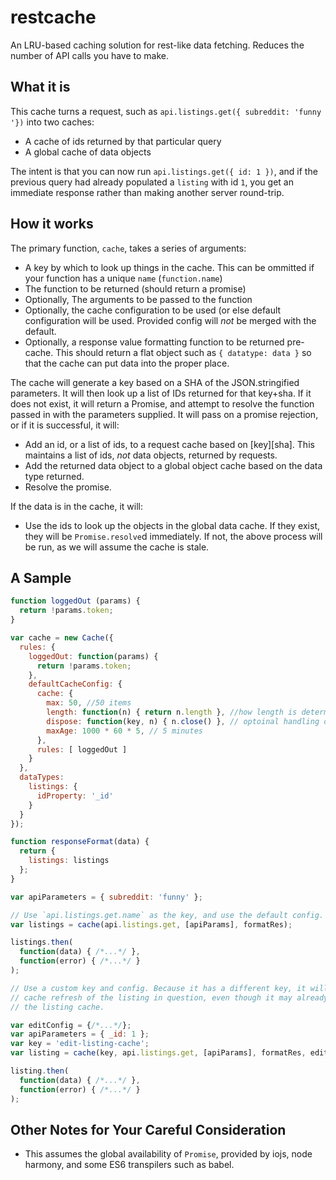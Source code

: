 # restcache
An LRU-based caching solution for rest-like data fetching. Reduces the number
of API calls you have to make.

## What it is

This cache turns a request, such as `api.listings.get({ subreddit: 'funny '})`
into two caches:

* A cache of ids returned by that particular query
* A global cache of data objects

The intent is that you can now run `api.listings.get({ id: 1 })`, and if the
previous query had already populated a `listing` with id `1`, you get an
immediate response rather than making another server round-trip.

## How it works

The primary function, `cache`, takes a series of arguments:

* A key by which to look up things in the cache. This can be ommitted if your
  function has a unique `name` (`function.name`)
* The function to be returned (should return a promise)
* Optionally, The arguments to be passed to the function
* Optionally, the cache configuration to be used (or else default configuration
  will be used. Provided config will *not* be merged with the default.
* Optionally, a response value formatting function to be returned pre-cache.
  This should return a flat object such as `{ datatype: data }` so that the
  cache can put data into the proper place.

The cache will generate a key based on a SHA of the JSON.stringified parameters.
It will then look up a list of IDs returned for that key+sha. If it does not
exist, it will return a Promise, and attempt to resolve the function passed in
with the parameters supplied. It will pass on a promise rejection, or if it is
successful, it will:

* Add an id, or a list of ids, to a request cache based on [key][sha]. This
  maintains a list of ids, *not* data objects, returned by requests.
* Add the returned data object to a global object cache based on the data type
  returned.
* Resolve the promise.

If the data is in the cache, it will:

* Use the ids to look up the objects in the global data cache. If they exist,
  they will be `Promise.resolve`d immediately. If not, the above process will
  be run, as we will assume the cache is stale.

## A Sample

```javascript
function loggedOut (params) {
  return !params.token;
}

var cache = new Cache({
  rules: {
    loggedOut: function(params) {
      return !params.token;
    },
    defaultCacheConfig: {
      cache: {
        max: 50, //50 items
        length: function(n) { return n.length }, //how length is determined
        dispose: function(key, n) { n.close() }, // optoinal handling on disposal
        maxAge: 1000 * 60 * 5, // 5 minutes
      },
      rules: [ loggedOut ]
    }
  },
  dataTypes:
    listings: {
      idProperty: '_id'
    }
  }
});

function responseFormat(data) {
  return {
    listings: listings
  };
}

var apiParameters = { subreddit: 'funny' };

// Use `api.listings.get.name` as the key, and use the default config.
var listings = cache(api.listings.get, [apiParams], formatRes);

listings.then(
  function(data) { /*...*/ },
  function(error) { /*...*/ }
);

// Use a custom key and config. Because it has a different key, it will force a
// cache refresh of the listing in question, even though it may already be in
// the listing cache.

var editConfig = {/*...*/};
var apiParameters = { _id: 1 };
var key = 'edit-listing-cache';
var listing = cache(key, api.listings.get, [apiParams], formatRes, editConfig);

listing.then(
  function(data) { /*...*/ },
  function(error) { /*...*/ }
);
```

## Other Notes for Your Careful Consideration

* This assumes the global availability of `Promise`, provided by iojs, node
  harmony, and some ES6 transpilers such as babel.
